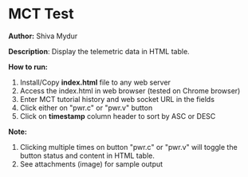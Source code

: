 # MCT Test
**Author:** 
Shiva Mydur

**Description**:
Display the telemetric data in HTML table.

**How to run:**

1. Install/Copy **index.html** file to any web server 
2. Access the index.html in web browser (tested on Chrome browser) 
3. Enter MCT tutorial history and web socket URL in the fields
4. Click either on "pwr.c" or "pwr.v" button
5. Click on **timestamp** column header to sort by ASC or DESC

**Note:**
1. Clicking multiple times on button "pwr.c" or "pwr.v" will toggle the button status and content in HTML table.
2. See attachments (image) for sample output
  


